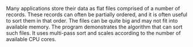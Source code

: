 Many applications store their data as flat files comprised of a number of records. These records can often be partially ordered, and 
it is often useful to sort them in that order. The files can be quite big and may not fit into available memory. The program demonstrates
the algorithm that can sort such files. It uses multi-pass sort and scales according to the number of available CPU cores.